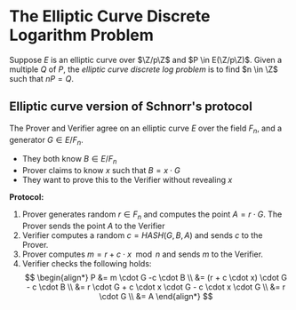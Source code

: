 # The Elliptic Curve Discrete Logarithm Problem
Suppose $E$ is an elliptic curve over $\Z/p\Z$ and $P \in E(\Z/p\Z)$. Given a multiple $Q$ of $P$, the *elliptic curve discrete log problem* is to find $n \in \Z$ such that $nP = Q$.

## Elliptic curve version of Schnorr's protocol
The Prover and Verifier agree on an elliptic curve $E$ over the field $F_n$, and a generator $G \in E / F_n$. 

- They both know $B \in E / F_n$
- Prover claims to know $x$ such that $B = x \cdot G$
- They want to prove this to the Verifier without revealing $x$

**Protocol:**

1. Prover generates random $r \in F_n$ and computes the point $A = r \cdot G$. The Prover sends the point $A$ to the Verifier
2. Verifier computes a random $c = HASH(G,B,A)$ and sends $c$ to the Prover.
3. Prover computes $m = r + c \cdot x \mod n$ and sends $m$ to the Verifier.
4. Verifier checks the following holds:
  $$
  \begin{align*}
  P &= m \cdot G -c \cdot B \\
    &= (r + c \cdot x) \cdot G - c \cdot B \\
    &= r \cdot G + c \cdot x \cdot G - c \cdot x \cdot G \\
    &= r \cdot G \\
    &= A
  \end{align*}
  $$

  